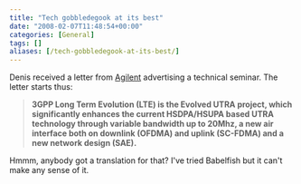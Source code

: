 ```yaml
---
title: "Tech gobbledegook at its best"
date: "2008-02-07T11:48:54+00:00"
categories: [General]
tags: []
aliases: [/tech-gobbledegook-at-its-best/]
---
```


Denis received a letter from <a href="http://www.agilent.co.uk/">Agilent</a> advertising a technical seminar. The letter starts thus:
<blockquote><strong>3GPP Long Term Evolution (LTE) is the Evolved UTRA project, which significantly enhances the current HSDPA/HSUPA based UTRA technology through variable bandwidth up to 20Mhz, a new air interface both on downlink (OFDMA) and uplink (SC-FDMA) and a new network design (SAE).</strong></blockquote>
<blockquote></blockquote>
Hmmm, anybody got a translation for that?  I've tried Babelfish but it can't make any sense of it.
